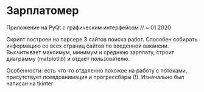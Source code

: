 # Зарплатомер
Приложение на PyQt с графическим интерфейсом // ~ 01.2020

Скрипт построен на парсере 3 сайтов поиска работ. Способен собирать информацию со всех страниц сайтов по введенной вакансии. Высчитывает
максимум, минимум и среднюю зарплату, строит диаграмму (matplotlib) и отдает пользователю.<br>

Особенности: есть что-то отдаленно похожее на работу с потоками, присутствует псевдоанимация и прогрессбары (!). Изначально был написан на tkinter
